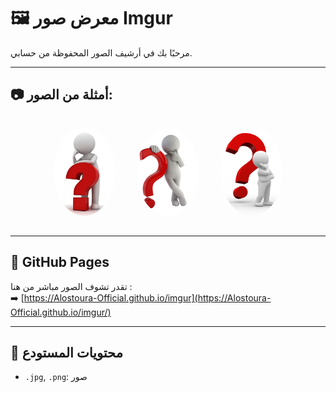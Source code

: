 # 🖼️ معرض صور Imgur

مرحبًا بك في أرشيف الصور المحفوظة من حسابي.

---

## 📷 أمثلة من الصور:

<p align="center">
  <img alt="صورة 1" src="imgur1.png" style="width: 100px; height: 140px; margin: 15px; border-radius: 50%; object-fit: cover;">
  <img alt="صورة 2" src="imgur2.png" style="width: 100px; height: 140px; margin: 15px; border-radius: 50%; object-fit: cover;">
  <img alt="صورة 3" src="imgur3.png" style="width: 100px; height: 140px; margin: 15px; border-radius: 50%; object-fit: cover;">
</p>

---

## 🔗 GitHub Pages

تقدر تشوف الصور مباشر من هنا :  
➡️ [https://Alostoura-Official.github.io/imgur](https://Alostoura-Official.github.io/imgur/)

---

## 📁 محتويات المستودع

- `.jpg`, `.png`: صور

